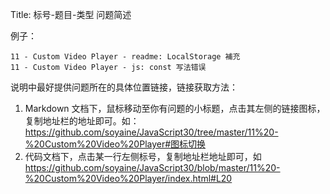 Title: 标号-题目-类型 问题简述

例子：

```
11 - Custom Video Player - readme: LocalStorage 補充
11 - Custom Video Player - js: const 写法错误
```

说明中最好提供问题所在的具体位置链接，链接获取方法：
1. Markdown 文档下，鼠标移动至你有问题的小标题，点击其左侧的链接图标，复制地址栏的地址即可。如：https://github.com/soyaine/JavaScript30/tree/master/11%20-%20Custom%20Video%20Player#图标切换
2. 代码文档下，点击某一行左侧标号，复制地址栏地址即可，如 https://github.com/soyaine/JavaScript30/blob/master/11%20-%20Custom%20Video%20Player/index.html#L20
